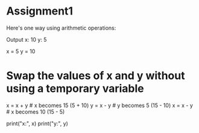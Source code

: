 # Assignment1

Here's one way using arithmetic operations:

Output
x: 10
y: 5

x = 5
y = 10

# Swap the values of x and y without using a temporary variable
x = x + y  # x becomes 15 (5 + 10)
y = x - y  # y becomes 5 (15 - 10)
x = x - y  # x becomes 10 (15 - 5)

print("x:", x)
print("y:", y)
